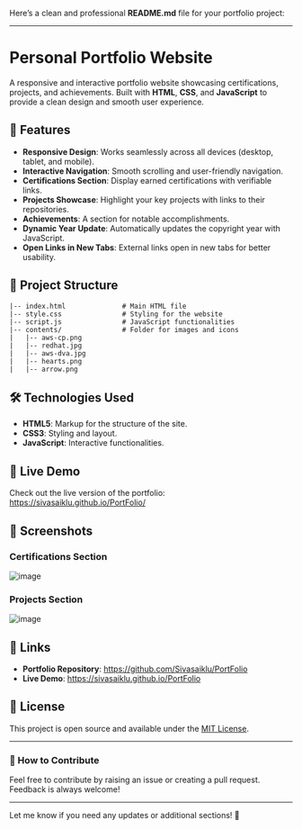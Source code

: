 Here’s a clean and professional **README.md** file for your portfolio project:

---

# Personal Portfolio Website

A responsive and interactive portfolio website showcasing certifications, projects, and achievements. Built with **HTML**, **CSS**, and **JavaScript** to provide a clean design and smooth user experience.

## 🚀 Features

- **Responsive Design**: Works seamlessly across all devices (desktop, tablet, and mobile).
- **Interactive Navigation**: Smooth scrolling and user-friendly navigation.
- **Certifications Section**: Display earned certifications with verifiable links.
- **Projects Showcase**: Highlight your key projects with links to their repositories.
- **Achievements**: A section for notable accomplishments.
- **Dynamic Year Update**: Automatically updates the copyright year with JavaScript.
- **Open Links in New Tabs**: External links open in new tabs for better usability.

## 📁 Project Structure

```
|-- index.html              # Main HTML file
|-- style.css               # Styling for the website
|-- script.js               # JavaScript functionalities
|-- contents/               # Folder for images and icons
|   |-- aws-cp.png
|   |-- redhat.jpg
|   |-- aws-dva.jpg
|   |-- hearts.png
|   |-- arrow.png
```

## 🛠️ Technologies Used

- **HTML5**: Markup for the structure of the site.
- **CSS3**: Styling and layout.
- **JavaScript**: Interactive functionalities.

## 🌟 Live Demo

Check out the live version of the portfolio: https://sivasaiklu.github.io/PortFolio/

## 📸 Screenshots

### Certifications Section
![image](https://github.com/user-attachments/assets/1f106fbc-d6c0-4e8f-91ba-28e31f06d9d3)



### Projects Section
![image](https://github.com/user-attachments/assets/a70704e1-2905-4464-89f6-c9fbc883b8c8)


## 🔗 Links

- **Portfolio Repository**: https://github.com/Sivasaiklu/PortFolio
- **Live Demo**: https://sivasaiklu.github.io/PortFolio

## 📜 License

This project is open source and available under the [MIT License](LICENSE).

---

### 🎯 How to Contribute

Feel free to contribute by raising an issue or creating a pull request. Feedback is always welcome!

---

Let me know if you need any updates or additional sections! 🚀

